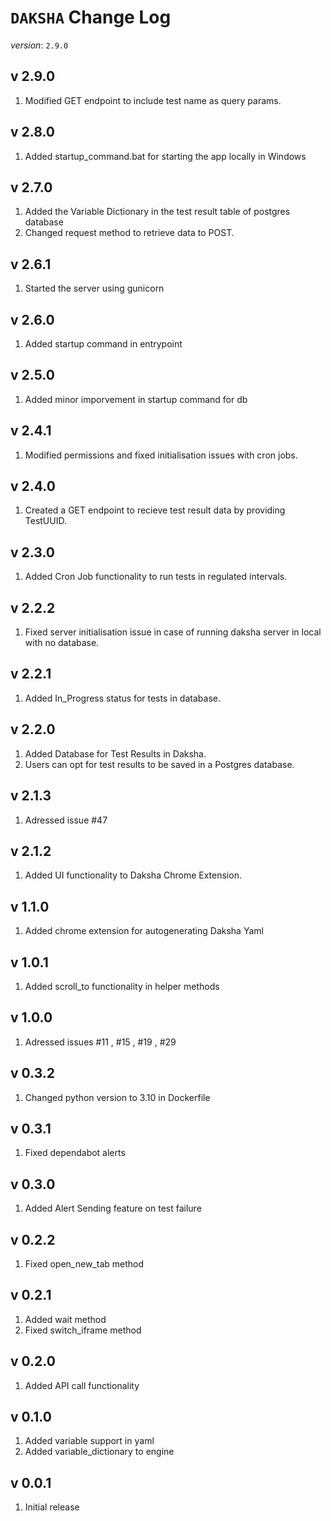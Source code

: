 # `DAKSHA` Change Log

*version*: `2.9.0`

## v 2.9.0
1. Modified GET endpoint to include test name as query params. 

## v 2.8.0
1. Added startup_command.bat for starting the app locally in Windows 

## v 2.7.0
1. Added the Variable Dictionary in the test result table of postgres database 
2. Changed request method to retrieve data to POST.

## v 2.6.1
1. Started the server using gunicorn

## v 2.6.0
1. Added startup command in entrypoint
   
## v 2.5.0
1. Added minor imporvement in startup command for db
   
## v 2.4.1
1. Modified permissions and fixed initialisation issues with cron jobs.

## v 2.4.0
1. Created a GET endpoint to recieve test result data by providing TestUUID.

## v 2.3.0
1. Added Cron Job functionality to run tests in regulated intervals.

## v 2.2.2
1. Fixed server initialisation issue in case of running daksha server in local with no database.

## v 2.2.1
1. Added In_Progress status for tests in database.

## v 2.2.0
1. Added Database for Test Results in Daksha.
2. Users can opt for test results to be saved in a Postgres database.

## v 2.1.3
1. Adressed issue #47

## v 2.1.2
1. Added UI functionality to Daksha Chrome Extension.

## v 1.1.0
1. Added chrome extension for autogenerating Daksha Yaml

## v 1.0.1
1. Added scroll_to functionality in helper methods

## v 1.0.0
1. Adressed issues #11 , #15 , #19 , #29

## v 0.3.2
1. Changed python version to 3.10 in Dockerfile

## v 0.3.1
1. Fixed dependabot alerts

## v 0.3.0
1. Added Alert Sending feature on test failure

## v 0.2.2
1. Fixed open_new_tab method

## v 0.2.1
1. Added wait method
2. Fixed switch_iframe method

## v 0.2.0
1. Added API call functionality

## v 0.1.0
1. Added variable support in yaml
2. Added variable_dictionary to engine

## v 0.0.1
1. Initial release